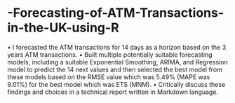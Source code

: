 # -Forecasting-of-ATM-Transactions-in-the-UK-using-R
• I forecasted the ATM transactions for 14 days as a horizon based on the 3 years ATM transactions.
• Built multiple potentially suitable forecasting models, including a suitable Exponential Smoothing, ARIMA, and Regression model to predict the 14 next values and then selected the best model from these models based on the RMSE value which was 5.49% (MAPE was 9.01%) for the best model which was ETS (MNM).
• Critically discuss these findings and choices in a technical report written in Markdown language.
